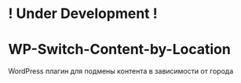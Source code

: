 # ! Under Development !
# WP-Switch-Content-by-Location
WordPress плагин для подмены контента в зависимости от города
